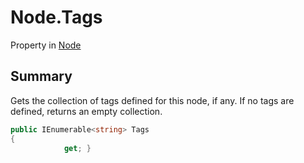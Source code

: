 # Node.Tags

Property in [Node](/docs/api/csharp/yarn.node.md)

## Summary


Gets the collection of tags defined for this node, if any. If no
tags are defined, returns an empty collection.


```csharp
public IEnumerable<string> Tags
{
            get; }
```

